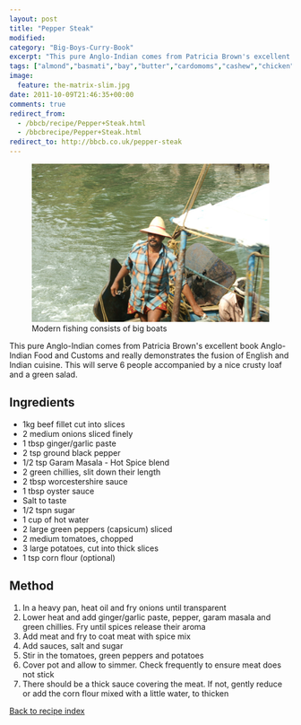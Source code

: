 ```yaml
---
layout: post
title: "Pepper Steak"
modified:
category: "Big-Boys-Curry-Book"
excerpt: "This pure Anglo-Indian comes from Patricia Brown's excellent book Anglo-Indian Food and Customs</a> and really"
tags: ["almond","basmati","bay","butter","cardomoms","cashew","chicken","cinnamon","cloves","cumin","ghee","lamb","mace","nuts","pepper","rice","saffron","turmeric"]
image:
  feature: the-matrix-slim.jpg
date: 2011-10-09T21:46:35+00:00
comments: true
redirect_from: 
  - /bbcb/recipe/Pepper+Steak.html
  - /bbcbrecipe/Pepper+Steak.html
redirect_to: http://bbcb.co.uk/pepper-steak
---
```


<figure>
	<a href="/images/bbcb/pict2353.jpg" alt="Alleppey, Kerala, India" title="Alleppey, Kerala, India &#169; Ashley Kitson 12/09/2011"><img src="/images/bbcb/pict2353.jpg"/></a>
	<figcaption>Modern fishing consists of big boats</figcaption>
</figure>

This pure Anglo-Indian comes from Patricia Brown's excellent book Anglo-Indian Food and Customs</a> and really demonstrates the fusion of English and Indian cuisine.  This will serve 6 people accompanied by a nice crusty loaf and a green salad.
        
## Ingredients
        
<ul><li>
1kg beef fillet cut into slices</li><li>2 medium onions sliced finely</li><li>1 tbsp ginger/garlic paste</li><li>2 tsp ground black pepper</li><li>1/2 tsp Garam Masala - Hot Spice blend</li><li>2 green chillies, slit down their length</li><li>2 tbsp worcestershire sauce</li><li>1 tbsp oyster sauce</li><li>Salt to taste</li><li>1/2 tspn sugar</li><li>1 cup of hot water</li><li>2 large green peppers (capsicum) sliced</li><li>2 medium tomatoes, chopped</li><li>3 large potatoes, cut into thick slices</li><li>1 tsp corn flour (optional)</li></ul>
        
## Method

<ol><li>In a heavy pan, heat oil and fry onions until transparent</li><li>Lower heat and add ginger/garlic paste, pepper, garam masala and green chillies.  Fry until spices release their aroma</li><li>Add meat and fry to coat meat with spice mix</li><li>Add sauces, salt and sugar</li><li>Stir in the tomatoes, green peppers and potatoes</li><li>Cover pot and allow to simmer.  Check frequently to ensure meat does not stick</li><li>There should be a thick sauce covering the meat.  If not, gently reduce or add the corn flour mixed with a little water, to thicken</li></ol>

</li></ol>   

<a href="/bbcb">Back to recipe index</a>      
